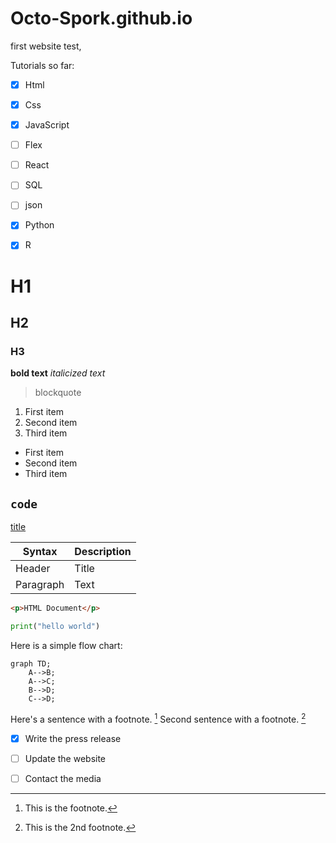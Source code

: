 # Octo-Spork.github.io
first website test,

Tutorials so far:
- [x] Html
- [x] Css
- [x] JavaScript
- [ ] Flex
- [ ] React
- [ ] SQL
- [ ] json
- [x] Python
- [x] R



# H1
## H2
### H3
**bold text**
*italicized text*
> blockquote

1. First item
2. Second item
3. Third item

- First item
- Second item
- Third item

`code`
---
[title](https://www.example.com)

| Syntax | Description |
| ----------- | ----------- |
| Header | Title |
| Paragraph | Text |


``` html
<p>HTML Document</p>
```
    
```python
print("hello world")
```
Here is a simple flow chart:

```mermaid
graph TD;
    A-->B;
    A-->C;
    B-->D;
    C-->D;
```



Here's a sentence with a footnote. [^1]
Second sentence with a footnote. [^2]

[^1]: This is the footnote.
[^2]: This is the 2nd footnote.

- [x] Write the press release
- [ ] Update the website
- [ ] Contact the media

